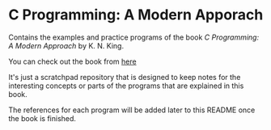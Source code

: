 # C Programming: A Modern Apporach

Contains the examples and practice programs of the book *C Programming: A Modern Approach* by K. N. King.

You can check out the book from [here](https://www.amazon.com/C-Programming-Modern-Approach-2nd/dp/0393979504)

It's just a scratchpad repository that is designed to keep notes for the interesting concepts or parts of the programs that are explained in this book.

The references for each program will be added later to this README once the book is finished.
